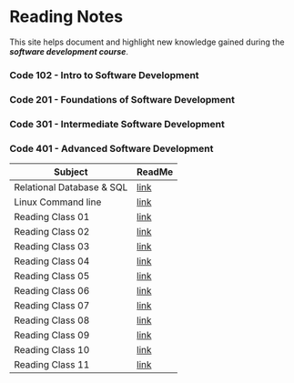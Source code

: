 
 # Reading Notes 

 This site helps document and highlight new knowledge gained during the ***software development course***.


### Code 102 - Intro to Software Development
### Code 201 - Foundations of Software Development
### Code 301 - Intermediate Software Development
### Code 401 - Advanced Software Development



| Subject        | ReadMe                          |
|---------------|---------------------------------|
| Relational Database & SQL | [link](./Relational%20Database/README.md) |
| Linux Command line | [link](./Linux%20Command%20line/README.md) |
| Reading Class 01 | [link](./ReadingC1/README.md) |
| Reading Class 02  | [link](./ReadingC2/README.md) |
| Reading Class 03  | [link](./ReadingC3/README.md) |
| Reading Class 04  | [link](./ReadingC4/README.md) |
| Reading Class 05  | [link](https://malakodtalla.github.io/reading-notes/ReadingC5/) |
| Reading Class 06  | [link](./ReadingC6/README.md) |
| Reading Class 07  | [link](https://malakodtalla.github.io/reading-notes/ReadingC7/) |
| Reading Class 08  | [link](https://malakodtalla.github.io/reading-notes/ReadingC8/) |
| Reading Class 09  | [link](https://malakodtalla.github.io/reading-notes/ReadingC9/) |
| Reading Class 10  | [link](https://malakodtalla.github.io/reading-notes/ReadingC10/) |
| Reading Class 11 | [link](https://malakodtalla.github.io/reading-notes/ReadingC11/) |



